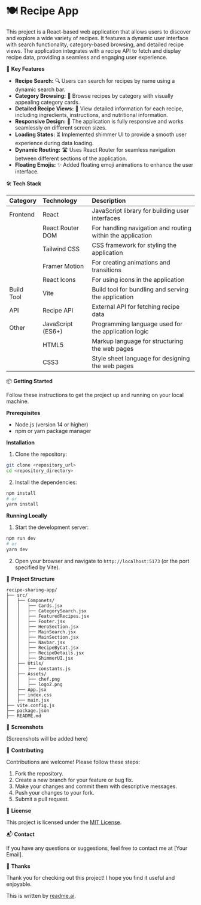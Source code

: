 # 🍽️ Recipe App

This project is a React-based web application that allows users to discover and explore a wide variety of recipes. It features a dynamic user interface with search functionality, category-based browsing, and detailed recipe views. The application integrates with a recipe API to fetch and display recipe data, providing a seamless and engaging user experience.

🚀 **Key Features**

*   **Recipe Search:** 🔍 Users can search for recipes by name using a dynamic search bar.
*   **Category Browsing:** 📂 Browse recipes by category with visually appealing category cards.
*   **Detailed Recipe Views:** 📖 View detailed information for each recipe, including ingredients, instructions, and nutritional information.
*   **Responsive Design:** 📱 The application is fully responsive and works seamlessly on different screen sizes.
*   **Loading States:** ⏳ Implemented shimmer UI to provide a smooth user experience during data loading.
*   **Dynamic Routing:** 🛣️ Uses React Router for seamless navigation between different sections of the application.
*   **Floating Emojis:** ✨ Added floating emoji animations to enhance the user interface.

🛠️ **Tech Stack**

| Category    | Technology                | Description                                                                 |
| :---------- | :------------------------ | :-------------------------------------------------------------------------- |
| Frontend    | React                     | JavaScript library for building user interfaces                             |
|             | React Router DOM          | For handling navigation and routing within the application                |
|             | Tailwind CSS              | CSS framework for styling the application                                   |
|             | Framer Motion             | For creating animations and transitions                                     |
|             | React Icons               | For using icons in the application                                        |
| Build Tool  | Vite                      | Build tool for bundling and serving the application                         |
| API         | Recipe API                | External API for fetching recipe data                                       |
| Other       | JavaScript (ES6+)         | Programming language used for the application logic                         |
|             | HTML5                     | Markup language for structuring the web pages                               |
|             | CSS3                      | Style sheet language for designing the web pages                              |

📦 **Getting Started**

Follow these instructions to get the project up and running on your local machine.

**Prerequisites**

*   Node.js (version 14 or higher)
*   npm or yarn package manager

**Installation**

1.  Clone the repository:

```bash
git clone <repository_url>
cd <repository_directory>
```

2.  Install the dependencies:

```bash
npm install
# or
yarn install
```

**Running Locally**

1.  Start the development server:

```bash
npm run dev
# or
yarn dev
```

2.  Open your browser and navigate to `http://localhost:5173` (or the port specified by Vite).

📂 **Project Structure**

```
recipe-sharing-app/
├── src/
│   ├── Componets/
│   │   ├── Cards.jsx
│   │   ├── CategorySearch.jsx
│   │   ├── FeaturedRecipes.jsx
│   │   ├── Footer.jsx
│   │   ├── HeroSection.jsx
│   │   ├── MainSearch.jsx
│   │   ├── MainSection.jsx
│   │   ├── Navbar.jsx
│   │   ├── RecipeByCat.jsx
│   │   ├── RecipeDetails.jsx
│   │   ├── ShimmerUI.jsx
│   ├── Utils/
│   │   ├── constants.js
│   ├── Assets/
│   │   ├── chef.png
│   │   ├── logo2.png
│   ├── App.jsx
│   ├── index.css
│   ├── main.jsx
├── vite.config.js
├── package.json
├── README.md
```

📸 **Screenshots**

(Screenshots will be added here)

🤝 **Contributing**

Contributions are welcome! Please follow these steps:

1.  Fork the repository.
2.  Create a new branch for your feature or bug fix.
3.  Make your changes and commit them with descriptive messages.
4.  Push your changes to your fork.
5.  Submit a pull request.

📝 **License**

This project is licensed under the [MIT License](LICENSE).

📬 **Contact**

If you have any questions or suggestions, feel free to contact me at [Your Email].

💖 **Thanks**

Thank you for checking out this project! I hope you find it useful and enjoyable.

This is written by [readme.ai](https://readme-generator-phi.vercel.app/).
